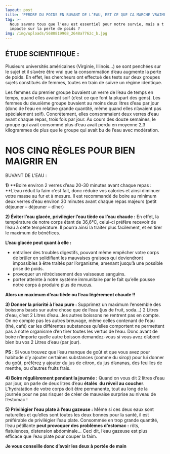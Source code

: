 ```yaml
---
layout: post
title: 'PERDRE DU POIDS EN BUVANT DE L’EAU, EST CE QUE CA MARCHE VRAIMENT ?'
tag: >-
  Nous savons tous que l'eau est essentiel pour notre survie, mais a t'elle un
  impacte sur la perte de poids ? 
img: /img/uploads/5680819968_2648a7762c_b.jpg
---
```

## ÉTUDE SCIENTIFIQUE :

Plusieurs universités américaines (Virginie, Illinois…) se sont penchées sur le sujet et il
s’avère être vrai que la consommation d’eau augmente la perte de poids.
En effet, les chercheurs ont effectué des tests sur deux groupes sujets constitués de femmes,
toutes en train de suivre un régime identique.

Les femmes du premier groupe buvaient un verre de l’eau de temps en temps, quand
elles avaient soif (c’est ce que font la plupart des gens). Les femmes du deuxième groupe buvaient au moins deux litres d’eau par jour (donc de
l’eau en relative grande quantité, même quand elles n’avaient pas spécialement soif).
Concrètement, elles consommaient deux verres d’eau avant chaque repas, trois fois par
jour.
Au cours des douze semaines, le groupe qui avait consommé plus d’eau avait perdu en
moyenne 2,3 kilogrammes de plus que le groupe qui avait bu de l’eau avec modération.

## 

# NOS CINQ RÈGLES POUR BIEN MAIGRIR EN

BUVANT DE L’EAU :

**1)** \*\*Boire environ 2 verres d’eau 20-30 minutes avant chaque repas :
\*\*L’eau réduit la faim c’est fait, donc réduire vos calories et ainsi diminuer votre masse
au fur et à mesure.
Il est recommandé de boire au minimum deux verres d’eau environ 30 minutes avant
chaque repas majeurs (petit déjeuner – déjeuner – dîner)

**2) Éviter l’eau glacée, privilégier l’eau tiède ou l’eau chaude :**
En effet, la température de notre corps étant de 36,6°C, celui-ci préfère recevoir de
l’eau à cette température. Il pourra ainsi la traiter plus facilement, et en tirer le
maximum de bénéfices.

**L’eau glacée peut quant à elle :**

* entraîner des troubles digestifs, pouvant même empêcher votre corps de brûler
  en solidifiant les mauvaises graisses qui deviendront impossibles à être traités par
  l’organisme, amenant jusqu’à une possible prise de poids.
* provoquer un rétrécissement des vaisseaux sanguins.
* porter atteinte à notre système immunitaire par le fait qu’elle pousse notre
  corps à produire plus de mucus.

**Alors un maximum d’eau tiède ou l’eau légèrement chaude !!**

**3) Donner la priorité à l’eau pure :**
Supprimez un maximum l’ensemble des boissons basés sur autre chose que de
l’eau (jus de fruit, soda…)
2 Litres d’eau, c’est 2 Litres d’eau…les autres boissons ne rentrent pas en
compte.
On ne compte pas les autres breuvage, même celles contenant de l’eau (thé, café)
car les différentes substances qu’elles comportent ne permettent pas
à notre organisme d’en tirer toutes les vertus de l’eau. Donc avant de boire n’importe quelle autre boisson demandez-vous si vous avez
d’abord bien bu vos 2 Litres d’eau (par jour).

**PS :** Si vous trouvez que l’eau manque de goût et que vous avez pour habitude d’y
ajouter certaines substances (comme du sirop) pour lui donner du goût, préférez y
ajouter du jus de citron, du jus d’ananas, des feuilles de menthe, ou d’autres fruits
frais.

**4) Boire régulièrement pendant la journée :**
Quand on vous dit 2 litres d’eau par jour, on parle de deux litres d’eau **étalés  du réveil au coucher**. L’hydratation de votre corps doit être permanente, tout au long de la journée pour ne
pas risquer de créer de mauvaise surprise au niveau de l’estomac !

**5) Privilégier l’eau plate à l’eau gazeuse :**
Même si ces deux eaux sont naturelles et qu’elles sont toutes les deux bonnes pour
la santé, il est préférable de privilégier l’eau plate.
Consommée en trop grande quantité, l’eau pétillante **peut provoquer des
problèmes d’estomac :** rôts, flatulences, distension abdominale…
Ceci dit, l’eau gazeuse est plus efficace que l’eau plate pour couper la faim.

**Je vous conseille donc d’avoir les deux à portée de main**

